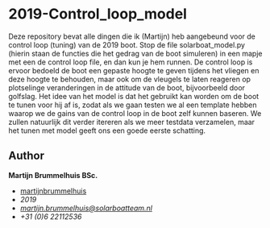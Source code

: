 # 2019-Control_loop_model
Deze repository bevat alle dingen die ik (Martijn) heb aangebeund voor de control loop (tuning) van de 2019 boot. Stop de file solarboat_model.py (hierin staan de functies die het gedrag van de boot simuleren) in een mapje met een de control loop file, en dan kun je hem runnen. 
De control loop is ervoor bedoeld de boot een gepaste hoogte te geven tijdens het vliegen en deze hoogte te behouden, maar ook om de vleugels te laten reageren op plotselinge veranderingen in de attitude van de boot, bijvoorbeeld door golfslag. 
Het idee van het model is dat het gebruikt kan worden om de boot te tunen voor hij af is, zodat als we gaan testen we al een template hebben waarop we de gains van de control loop in de boot zelf kunnen baseren. We zullen natuurlijk dit verder itereren als we meer testdata verzamelen, maar het tunen met model geeft ons een goede eerste schatting.

## Author

**Martijn Brummelhuis BSc.**
- [martijnbrummelhuis](https://github.com/martijnbrummelhuis)
- *2019*
- *martijn.brummelhuis@solarboatteam.nl*
- *+31 (0)6 22112536*
